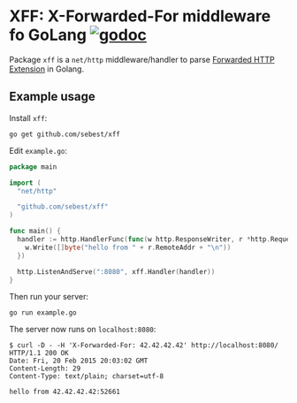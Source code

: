 # XFF: X-Forwarded-For middleware fo GoLang [![godoc](http://img.shields.io/badge/godoc-reference-blue.svg?style=flat)](https://godoc.org/github.com/sebest/xff)

Package `xff` is a `net/http` middleware/handler to parse [Forwarded HTTP Extension](http://tools.ietf.org/html/rfc7239) in Golang.

## Example usage

Install `xff`:

    go get github.com/sebest/xff

Edit `example.go`:

```go
package main

import (
  "net/http"

  "github.com/sebest/xff"
)

func main() {
  handler := http.HandlerFunc(func(w http.ResponseWriter, r *http.Request) {
    w.Write([]byte("hello from " + r.RemoteAddr + "\n"))
  })

  http.ListenAndServe(":8080", xff.Handler(handler))
}
```

Then run your server:

    go run example.go

The server now runs on `localhost:8080`:

    $ curl -D - -H 'X-Forwarded-For: 42.42.42.42' http://localhost:8080/
    HTTP/1.1 200 OK
    Date: Fri, 20 Feb 2015 20:03:02 GMT
    Content-Length: 29
    Content-Type: text/plain; charset=utf-8

    hello from 42.42.42.42:52661
